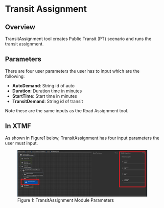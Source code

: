 # Transit Assignment

## Overview 

TransitAssignment tool creates Public Transit (PT) scenario and runs the 
transit assignment. 

## Parameters

There are four user parameters the user has to input 
which are the following:
* **AutoDemand**: String id of auto 
* **Duration**: Duration time in minutes
* **StartTime**: Start time in minutes
* **TransitDemand**: String id of transit

Note these are the same inputs as the Road Assignment tool.

## In XTMF

As shown in Figure1 below, TransitAssignment has four input parameters 
the user must input.

<figure>
    <img src="images/TransitAssignmentParameters.png"
         alt="TransitAssignment Module Parameters">
    <figcaption>Figure 1: TransitAssignment Module Parameters</figcaption>
</figure>
